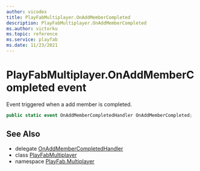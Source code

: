 ```yaml
---
author: vicodex
title: PlayFabMultiplayer.OnAddMemberCompleted
description: PlayFabMultiplayer.OnAddMemberCompleted
ms.author: victorku
ms.topic: reference
ms.service: playfab
ms.date: 11/23/2021
---
```


# PlayFabMultiplayer.OnAddMemberCompleted event

Event triggered when a add member is completed.

```csharp
public static event OnAddMemberCompletedHandler OnAddMemberCompleted;
```

## See Also

* delegate [OnAddMemberCompletedHandler](../PlayFabMultiplayer.OnAddMemberCompletedHandler.md)
* class [PlayFabMultiplayer](../PlayFabMultiplayer.md)
* namespace [PlayFab.Multiplayer](../../PlayFabMultiplayerSDK.md)

